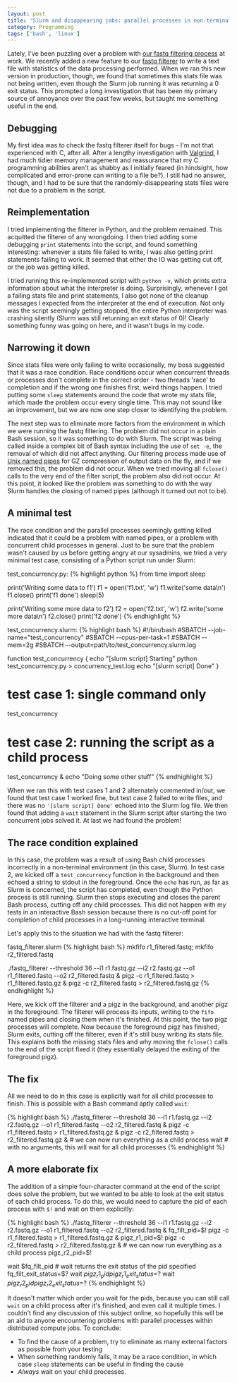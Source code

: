 ```yaml
---
layout: post
title: 'Slurm and disappearing jobs: parallel processes in non-terminal environments'
category: Programming
tags: ['bash', 'linux']
---
```


Lately, I've been puzzling over a problem with [our fastq filtering process](/biology/2016/10/14/filtering_fastq_reads.html) at work. We recently added a new feature to our [fastq filterer](http://github.com/EdinburghGenomics/Fastq-Filterer) to write a text file with statistics of the data processing performed. When we ran this new version in production, though, we found that sometimes this stats file was not being written, even though the Slurm job running it was returning a 0 exit status. This prompted a long investigation that has been my primary source of annoyance over the past few weeks, but taught me something useful in the end.

## Debugging
My first idea was to check the fastq filterer itself for bugs - I'm not that experienced with C, after all. After a lengthy investigation with [Valgrind](/programming/2017/05/22/valgrind.html), I had much tidier memory management and reassurance that my C programming abilities aren't as shabby as I initially feared (in hindsight, how complicated and error-prone can writing to a file be?). I still had no answer, though, and I had to be sure that the randomly-disappearing stats files were not due to a problem in the script.

## Reimplementation
I tried implementing the filterer in Python, and the problem remained. This acquitted the filterer of any wrongdoing. I then tried adding some debugging `print` statements into the script, and found something interesting: whenever a stats file failed to write, I was also getting print statements failing to work. It seemed that either the IO was getting cut off, or the job was getting killed.

I tried running this re-implemented script with `python -v`, which prints extra information about what the interpreter is doing. Surprisingly, whenever I got a failing stats file and print statements, I also got none of the cleanup messages I expected from the interpreter at the end of execution. Not only was the script seemingly getting stopped, the entire Python interpreter was crashing silently (Slurm was still returning an exit status of 0)! Clearly something funny was going on here, and it wasn't bugs in my code.

## Narrowing it down
Since stats files were only failing to write occasionally, my boss suggested that it was a race condition. Race conditions occur when concurrent threads or processes don't complete in the correct order - two threads 'race' to completion and if the wrong one finishes first, weird things happen. I tried putting some `sleep` statements around the code that wrote my stats file, which made the problem occur every single time. This may not sound like an improvement, but we are now one step closer to identifying the problem.

The next step was to eliminate more factors from the environment in which we were running the fastq filtering. The problem did not occur in a plain Bash session, so it was something to do with Slurm. The script was being called inside a complex bit of Bash syntax including the use of `set -e`, the removal of which did not affect anything. Our filtering process made use of [Unix named pipes](/programming/2016/11/28/bash_io.html) for GZ compression of output data on the fly, and if we removed this, the problem did not occur. When we tried moving all `fclose()` calls to the very end of the filter script, the problem also did not occur. At this point, it looked like the problem was something to do with the way Slurm handles the closing of named pipes (although it turned out not to be).

## A minimal test
The race condition and the parallel processes seemingly getting killed indicated that it could be a problem with named pipes, or a problem with concurrent child processes in general. Just to be sure that the problem wasn't caused by us before getting angry at our sysadmins, we tried a very minimal test case, consisting of a Python script run under Slurm:

test_concurrency.py:
{% highlight python %}
from time import sleep

print('Writing some data to f1')
f1 = open('f1.txt', 'w')
f1.write('some data\n')
f1.close()
print('f1 done')
sleep(5)

print('Writing some more data to f2')
f2 = open('f2.txt', 'w')
f2.write('some more data\n')
f2.close()
print('f2 done')
{% endhighlight %}

test_concurrency.slurm:
{% highlight bash %}
#!/bin/bash
#SBATCH --job-name="test_concurrency"
#SBATCH --cpus-per-task=1
#SBATCH --mem=2g
#SBATCH --output=path/to/test_concurrency.slurm.log

function test_concurrency {
    echo "[slurm script] Starting"
    python test_concurrency.py > concurrency_test.log
    echo "[slurm script] Done"
}

# test case 1: single command only
test_concurrency

# test case 2: running the script as a child process
test_concurrency & echo "Doing some other stuff"
{% endhighlight %}

When we ran this with test cases 1 and 2 alternately commented in/out, we found that test case 1 worked fine, but test case 2 failed to write files, and there was no `'[slurm script] Done'` echoed into the Slurm log file. We then found that adding a `wait` statement in the Slurm script after starting the two concurrent jobs solved it. At last we had found the problem!

## The race condition explained
In this case, the problem was a result of using Bash child processes incorrectly in a non-terminal environment (in this case, Slurm). In test case 2, we kicked off a `test_concurrency` function in the background and then echoed a string to stdout in the foreground. Once the `echo` has run, as far as Slurm is concerned, the script has completed, even though the Python process is still running. Slurm then stops executing and closes the parent Bash process, cutting off any child processes. This did not happen with my tests in an interactive Bash session because there is no cut-off point for completion of child processes in a long-running interactive terminal.

Let's apply this to the situation we had with the fastq filterer:

fastq_filterer.slurm
{% highlight bash %}
mkfifo r1_filtered.fastq; mkfifo r2_filtered.fastq

./fastq_filterer --threshold 36 --i1 r1.fastq.gz --i2 r2.fastq.gz --o1 r1_filtered.fastq --o2 r2_filtered.fastq &
pigz -c r1_filtered.fastq > r1_filtered.fastq.gz &
pigz -c r2_filtered.fastq > r2_filtered.fastq.gz
{% endhighlight %}

Here, we kick off the filterer and a pigz in the background, and another pigz in the foreground. The filterer will process its inputs, writing to the `fifo` named pipes and closing them when it's finished. At this point, the two pigz processes will complete. Now because the foreground pigz has finished, Slurm exits, cutting off the filterer, even if it's still busy writing its stats file. This explains both the missing stats files and why moving the `fclose()` calls to the end of the script fixed it (they essentially delayed the exiting of the foreground pigz).

## The fix
All we need to do in this case is explicitly wait for all child processes to finish. This is possible with a Bash command aptly called `wait`:

{% highlight bash %}
./fastq_filterer --threshold 36 --i1 r1.fastq.gz --i2 r2.fastq.gz --o1 r1_filtered.fastq --o2 r2_filtered.fastq &
pigz -c r1_filtered.fastq > r1_filtered.fastq.gz &
pigz -c r2_filtered.fastq > r2_filtered.fastq.gz &  # we can now run everything as a child process
wait  # with no arguments, this will wait for all child processes
{% endhighlight %}

## A more elaborate fix
The addition of a simple four-character command at the end of the script does solve the problem, but we wanted to be able to look at the exit status of each child process. To do this, we would need to capture the pid of each process with `$!` and wait on them explicitly:

{% highlight bash %}
./fastq_filterer --threshold 36 --i1 r1.fastq.gz --i2 r2.fastq.gz --o1 r1_filtered.fastq --o2 r2_filtered.fastq &
fq_filt_pid=$!
pigz -c r1_filtered.fastq > r1_filtered.fastq.gz &
pigz_r1_pid=$!
pigz -c r2_filtered.fastq > r2_filtered.fastq.gz &  # we can now run everything as a child process
pigz_r2_pid=$!

wait $fq_filt_pid  # wait returns the exit status of the pid specified
fq_filt_exit_status=$?
wait $pigz_r1_pid
pigz_r1_exit_status=$?
wait $pigz_r2_pid
pigz_r2_exit_status=$?
{% endhighlight %}

It doesn't matter which order you wait for the pids, because you can still call `wait` on a child process after it's finished, and even call it multiple times. I couldn't find any discussion of this subject online, so hopefully this will be an aid to anyone encountering problems with parallel processes within distributed compute jobs. To conclude:

- To find the cause of a problem, try to eliminate as many external factors as possible from your testing
- When something randomly fails, it may be a race condition, in which case `sleep` statements can be useful in finding the cause
- _Always_ wait on your child processes.
